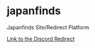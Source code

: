 # japanfinds
Japanfinds Site/Redirect Platform

[Link to the Discord Redirect](https://japanfinds.vercel.app/discord)
